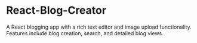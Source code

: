 # React-Blog-Creator
A React blogging app with a rich text editor and image upload functionality. Features include blog creation, search, and detailed blog views.
